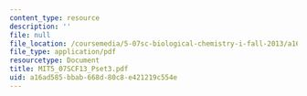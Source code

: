 ```yaml
---
content_type: resource
description: ''
file: null
file_location: /coursemedia/5-07sc-biological-chemistry-i-fall-2013/a16ad585bbab668d80c8e421219c554e_MIT5_07SCF13_Pset3.pdf
file_type: application/pdf
resourcetype: Document
title: MIT5_07SCF13_Pset3.pdf
uid: a16ad585-bbab-668d-80c8-e421219c554e
---
```

